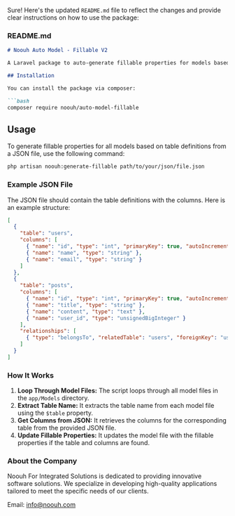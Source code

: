 Sure! Here's the updated `README.md` file to reflect the changes and provide clear instructions on how to use the package:

### README.md

```markdown
# Noouh Auto Model - Fillable V2

A Laravel package to auto-generate fillable properties for models based on table definitions from a JSON file.

## Installation

You can install the package via composer:

```bash
composer require noouh/auto-model-fillable
```

## Usage

To generate fillable properties for all models based on table definitions from a JSON file, use the following command:

```bash
php artisan noouh:generate-fillable path/to/your/json/file.json
```

### Example JSON File

The JSON file should contain the table definitions with the columns. Here is an example structure:

```json
[
  {
    "table": "users",
    "columns": [
      { "name": "id", "type": "int", "primaryKey": true, "autoIncrement": true },
      { "name": "name", "type": "string" },
      { "name": "email", "type": "string" }
    ]
  },
  {
    "table": "posts",
    "columns": [
      { "name": "id", "type": "int", "primaryKey": true, "autoIncrement": true },
      { "name": "title", "type": "string" },
      { "name": "content", "type": "text" },
      { "name": "user_id", "type": "unsignedBigInteger" }
    ],
    "relationships": [
      { "type": "belongsTo", "relatedTable": "users", "foreignKey": "user_id" }
    ]
  }
]
```

### How It Works

1. **Loop Through Model Files:** The script loops through all model files in the `app/Models` directory.
2. **Extract Table Name:** It extracts the table name from each model file using the `$table` property.
3. **Get Columns from JSON:** It retrieves the columns for the corresponding table from the provided JSON file.
4. **Update Fillable Properties:** It updates the model file with the fillable properties if the table and columns are found.

### About the Company

Noouh For Integrated Solutions is dedicated to providing innovative software solutions. We specialize in developing high-quality applications tailored to meet the specific needs of our clients.

Email: info@noouh.com
```
